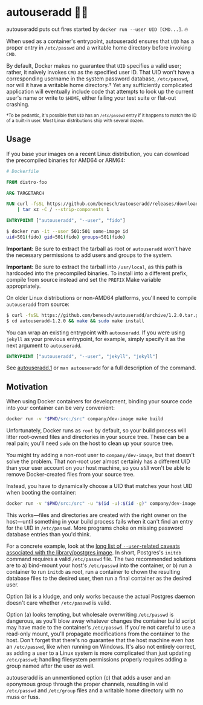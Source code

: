 # autouseradd 👩‍🚒

autouseradd puts out fires started by `docker run --user UID [CMD...]`. 🔥

When used as a container's entrypoint, autouseradd ensures that `UID` has a
proper entry in `/etc/passwd` and a writable home directory before invoking
`CMD`.

By default, Docker makes no guarantee that `UID` specifies a valid user; rather,
it naïvely invokes `CMD` as the specified user ID. That UID won't have a
corresponding username in the system password database, `/etc/passwd`, nor will
it have a writable home directory.† Yet any sufficiently complicated application
will eventually include code that attempts to look up the current user's name or
write to `$HOME`, either failing your test suite or flat-out crashing.

<small>†To be pedantic, it's possible that `UID` has an `/etc/passwd` entry if
it happens to match the ID of a built-in user. Most Linux distributions ship
with several dozen.</small>

## Usage

If you base your images on a recent Linux distribution, you can download the
precompiled binaries for AMD64 or ARM64:

```dockerfile
# Dockerfile

FROM distro-foo

ARG TARGETARCH

RUN curl -fsSL https://github.com/benesch/autouseradd/releases/download/1.3.0/autouseradd-1.3.0-$TARGETARCH.tar.gz \
    | tar xz -C / --strip-components 1

ENTRYPOINT ["autouseradd", "--user", "fido"]
```

```bash
$ docker run -it --user 501:501 some-image id
uid=501(fido) gid=501(fido) groups=501(fido)
```

**Important:** Be sure to extract the tarball as root or `autouseradd`
won't have the necessary permissions to add users and groups to the system.

**Important:** Be sure to extract the tarball into `/usr/local`, as this path
is hardcoded into the precompiled binaries. To install into a different
prefix, compile from source instead and set the `PREFIX` Make variable
appropriately.

On older Linux distributions or non-AMD64 platforms, you'll need to compile
`autouseradd` from source:

```bash
$ curl -fsSL https://github.com/benesch/autouseradd/archive/1.2.0.tar.gz | tar xz
$ cd autouseradd-1.2.0 && make && sudo make install
```

You can wrap an existing entrypoint with `autouseradd`. If you were using
`jekyll` as your previous entrypoint, for example, simply specify it as the next
argument to `autouseradd`.

```dockerfile
ENTRYPOINT ["autouseradd", "--user", "jekyll", "jekyll"]
```

See [autouseradd.1](autouseradd.1) or `man autouseradd` for a full description
of the command.

## Motivation

When using Docker containers for development, binding your source code into your
container can be very convenient:

```bash
docker run -v "$PWD/src:/src" company/dev-image make build
```

Unfortunately, Docker runs as `root` by default, so your build process will
litter root-owned files and directories in your source tree. These can be a real
pain; you'll need `sudo` on the host to clean up your source tree.

You might try adding a non-root user to `company/dev-image`, but that doesn't
solve the problem. That non-root user almost certainly has a different UID than
your user account on your host machine, so you *still* won't be able to remove
Docker-created files from your source tree.

Instead, you have to dynamically choose a UID that matches your host UID when
booting the container:

```bash
docker run -v "$PWD/src:/src" -u "$(id -u):$(id -g)" company/dev-image ...
```

This works—files and directories are created with the right owner on the
host—until something in your build process fails when it can't find an entry for
the UID in `/etc/passwd`. More programs choke on missing password database
entries than you'd think.

For a concrete example, look at the [long list of `--user`-related caveats
associated with the library/postgres image][postgres-user-notes]. In short,
Postgres's `initdb` command requires a valid `/etc/passwd` file. The two
recommended solutions are to a) bind-mount your host's `/etc/passwd` into the
container, or b) run a container to run `initdb` as root, run a container to
chown the resulting database files to the desired user, then run a final
container as the desired user.

Option (b) is a kludge, and only works because the actual Postgres daemon
doesn't care whether `/etc/passwd` is valid.

Option (a) looks tempting, but wholesale overwriting `/etc/passwd` is dangerous,
as you'll blow away whatever changes the container build script may have made to
the container's `/etc/passwd`. If you're not careful to use a read-only mount,
you'll propagate modifications from the container to the host. Don't forget that
there's no guarantee that the host machine even *has* an `/etc/passwd`, like
when running on Windows. It's also not entirely correct, as adding a user to a
Linux system is more complicated than just updating `/etc/passwd`; handling
filesystem permissions properly requires adding a group named after the user as
well.

autouseradd is an unmentioned option (c) that adds a user and an eponymous group
through the proper channels, resulting in valid `/etc/passwd` and `/etc/group`
files and a writable home directory with no muss or fuss.

[docker-run-user]: https://docs.docker.com/engine/reference/run/#user
[postgres-user-notes]: https://github.com/docker-library/docs/blob/212ed60a19b8b5454308b504fdcdf5d317f42b6f/postgres/README.md#arbitrary---user-notes
